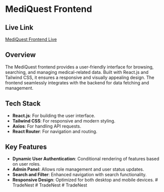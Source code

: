 # MediQuest Frontend

## Live Link
[MediQuest Frontend Live](https://medi-quest-c6cb9.web.app/)

## Overview
The MediQuest frontend provides a user-friendly interface for browsing, searching, and managing medical-related data. Built with React.js and Tailwind CSS, it ensures a responsive and visually appealing design. The frontend seamlessly integrates with the backend for data fetching and management.

## Tech Stack
- **React.js**: For building the user interface.
- **Tailwind CSS**: For responsive and modern styling.
- **Axios**: For handling API requests.
- **React Router**: For navigation and routing.

## Key Features
- **Dynamic User Authentication**: Conditional rendering of features based on user roles.
- **Admin Panel**: Allows role management and user status updates.
- **Search and Filter**: Enhanced navigation with search functionality.
- **Responsive Design**: Optimized for both desktop and mobile devices.
#   T r a d e N e s t  
 #   T r a d e N e s t  
 #   T r a d e N e s t  
 